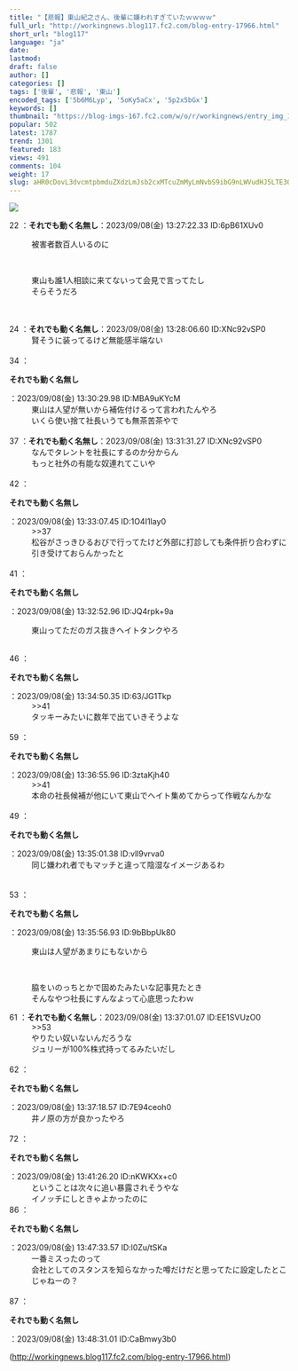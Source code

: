 ```yaml
---
title: "【悲報】東山紀之さん、後輩に嫌われすぎていたｗｗｗｗ"
full_url: "http://workingnews.blog117.fc2.com/blog-entry-17966.html"
short_url: "blog117"
language: "ja"
date: 
lastmod: 
draft: false
author: []
categories: []
tags: ['後輩', '悲報', '東山']
encoded_tags: ['5b6M6Lyp', '5oKy5aCx', '5p2x5bGx']
keywords: []
thumbnail: "https://blog-imgs-167.fc2.com/w/o/r/workingnews/entry_img_17966.jpg"
popular: 502
latest: 1787
trend: 1301
featured: 183
views: 491
comments: 104
weight: 17
slug: aHR0cDovL3dvcmtpbmduZXdzLmJsb2cxMTcuZmMyLmNvbS9ibG9nLWVudHJ5LTE3OTY2Lmh0bWw=
---
```


![](https://blog-imgs-167.fc2.com/w/o/r/workingnews/entry_img_17966.jpg)

<dl class='thread'><dt>22 ：<b>それでも動く名無し</b>：2023/09/08(金) 13:27:22.33 ID:6pB61XUv0 <br></dt><dd><p>被害者数百人いるのに</p> <br><dd><p>東山も誰1人相談に来てないって会見で言ってたし <br>そらそうだろ</p> <br><br></dd></dd><dt>24 ：<b>それでも動く名無し</b>：2023/09/08(金) 13:28:06.60 ID:XNc92vSP0 <br></dt><dd>賢そうに装ってるけど無能感半端ない <br><dd><br> </dd></dd><dt>34 ：<p><b>それでも動く名無し</b></p>：2023/09/08(金) 13:30:29.98 ID:MBA9uKYcM <br></dt><dd>東山は人望が無いから補佐付けるって言われたんやろ <br>いくら使い捨て社長いうても無茶苦茶やで <br><dd><br> </dd></dd><dt>37 ：<b>それでも動く名無し</b>：2023/09/08(金) 13:31:31.27 ID:XNc92vSP0 <br></dt><dd>なんでタレントを社長にするのか分からん <br>もっと社外の有能な奴連れてこいや <dd><br> </dd></dd><dt>42 ：<p><b>それでも動く名無し</b></p>：2023/09/08(金) 13:33:07.45 ID:1O4I1Iay0 <br></dt><dd>>>37 <br>松谷がさっきひるおびで行ってたけど外部に打診しても条件折り合わずに引き受けておらんかったと <br><dd> <dd> <dd> <dd><br> </dd></dd></dd></dd></dd><dt>41 ：<p><b>それでも動く名無し</b></p>：2023/09/08(金) 13:32:52.96 ID:JQ4rpk+9a <br></dt><dd><p>東山ってただのガス抜きヘイトタンクやろ</p> <dd><br> </dd></dd><dt>46 ：<p><b>それでも動く名無し</b></p>：2023/09/08(金) 13:34:50.35 ID:63/JG1Tkp <br></dt><dd>>>41 <br>タッキーみたいに数年で出ていきそうよな <br><dd><br> </dd></dd><dt>59 ：<p><b>それでも動く名無し</b></p>：2023/09/08(金) 13:36:55.96 ID:3ztaKjh40 <br></dt><dd>>>41 <br><dd>本命の社長候補が他にいて東山でヘイト集めてからって作戦なんかな <br><br></dd></dd><dt> <dt>49 ：<p><b>それでも動く名無し</b></p>：2023/09/08(金) 13:35:01.38 ID:vll9vrva0 <br></dt></dt><dd>同じ嫌われ者でもマッチと違って陰湿なイメージあるわ <br><br><br></dd><dt>53 ：<p><b>それでも動く名無し</b></p>：2023/09/08(金) 13:35:56.93 ID:9bBbpUk80 <br></dt><dd><p>東山は人望があまりにもないから</p> <br><dd><p>脇をいのっちとかで固めたみたいな記事見たとき <br>そんなやつ社長にすんなよって心底思ったわｗ</p> <dd> <dd> </dd></dd></dd></dd><dt>61 ：<b>それでも動く名無し</b>：2023/09/08(金) 13:37:01.07 ID:EE1SVUzO0 <br></dt><dd>>>53 <br>やりたい奴いないんだろうな <br>ジュリーが100%株式持ってるみたいだし <br><dd><br> </dd></dd><dt>62 ：<p><b>それでも動く名無し</b></p>：2023/09/08(金) 13:37:18.57 ID:7E94ceoh0 <br></dt><dd>井ノ原の方が良かったやろ <br><dd><br> </dd></dd><dt>72 ：<p><b>それでも動く名無し</b></p>：2023/09/08(金) 13:41:26.20 ID:nKWKXx+c0 <br></dt><dd>ということは次々に追い暴露されそうやな <br>イノッチにしときゃよかったのに <br><dd> <dd> </dd></dd></dd><dt>86 ：<p><b>それでも動く名無し</b></p>：2023/09/08(金) 13:47:33.57 ID:l0Zu/tSKa <br></dt><dd>一番ミスったのって <br>会社としてのスタンスを知らなかった噂だけだと思ってたに設定したとこじゃねーの？ <br><dd><br> </dd></dd><dt>87 ：<p><b>それでも動く名無し</b></p>：2023/09/08(金) 13:48:31.01 ID:CaBmwy3b0 <br></dt></dl> 

(http://workingnews.blog117.fc2.com/blog-entry-17966.html)
